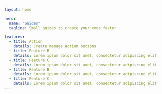 ```yaml
---
layout: home

hero:
  name: "Guides"
  tagline: Small guides to create your code faster

features:
  - title: Action
    details: Create manage action buttons
  - title: Feature B
    details: Lorem ipsum dolor sit amet, consectetur adipiscing elit
  - title: Feature C
    details: Lorem ipsum dolor sit amet, consectetur adipiscing elit
  - title: Feature B
    details: Lorem ipsum dolor sit amet, consectetur adipiscing elit
  - title: Feature C
    details: Lorem ipsum dolor sit amet, consectetur adipiscing elit
---
```

